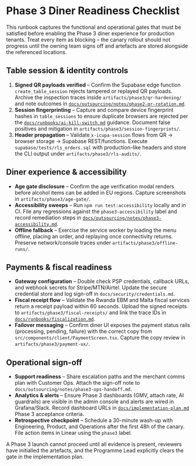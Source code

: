 # Phase 3 Diner Readiness Checklist

This runbook captures the functional and operational gates that must be satisfied before enabling the Phase 3 diner experience for production tenants. Treat every item as blocking – the canary rollout should not progress until the owning team signs off and artefacts are stored alongside the referenced locations.

## Table session & identity controls

1. **Signed QR payloads verified** – Confirm the Supabase edge function `create_table_session` rejects tampered or replayed QR payloads. Archive the inspection traces inside `artifacts/phase3/qr-hardening/` and note outcomes in [`docs/outsourcing/notes/phase2-qr-rotation.md`](../outsourcing/notes/phase2-qr-rotation.md).
2. **Session fingerprinting** – Capture and compare device fingerprint hashes in `table_sessions` to ensure duplicate browsers are rejected per the [`docs/runbooks/ai-kill-switch.md`](ai-kill-switch.md) guidance. Document false positives and mitigation in `artifacts/phase3/session-fingerprints/`.
3. **Header propagation** – Validate `x-icupa-session` flows from QR → browser storage → Supabase REST/functions. Execute `supabase/tests/rls_orders.sql` with production-like headers and store the CLI output under `artifacts/phase3/rls-audits/`.

## Diner experience & accessibility

- **Age gate disclosure** – Confirm the age verification modal renders before alcohol items can be added in EU regions. Capture screenshots in `artifacts/phase3/age-gate/`.
- **Accessibility sweeps** – Run `npm run test:accessibility` locally and in CI. File any regressions against the `phase3-accessibility` label and record remediation steps in [`docs/outsourcing/notes/phase3-accessibility.md`](../outsourcing/notes/phase3-accessibility.md).
- **Offline fallback** – Exercise the service worker by loading the menu offline, placing an order, and replaying once connectivity returns. Preserve network/console traces under `artifacts/phase3/offline-runs/`.

## Payments & fiscal readiness

- **Gateway configuration** – Double check PSP credentials, callback URLs, and webhook secrets for Stripe/MTN/Airtel. Update the secure credential store and log sign-off in `docs/security/credentials.md`.
- **Fiscal receipt flow** – Validate the Rwanda EBM and Malta fiscal services return a receipt payload within 60 seconds. Upload the signed receipts to `artifacts/phase3/fiscal-receipts/` and link the trace IDs in [`docs/runbooks/fiscalization.md`](fiscalization.md).
- **Failover messaging** – Confirm diner UI exposes the payment status rails (processing, pending, failure) with the correct copy from `src/components/client/PaymentScreen.tsx`. Capture the copy review in `artifacts/phase3/payment-ux/`.

## Operational sign-off

- **Support readiness** – Share escalation paths and the merchant comms plan with Customer Ops. Attach the sign-off note to `docs/outsourcing/notes/phase3-ops-handoff.md`.
- **Analytics & alerts** – Ensure Phase 3 dashboards (GMV, attach rate, AI guardrails) are visible in the admin console and alerts are wired in Grafana/Slack. Record dashboard URLs in [`docs/implementation-plan.md`](../implementation-plan.md) Phase 3 acceptance criteria.
- **Retrospective checkpoint** – Schedule a 30-minute wash-up with Engineering, Product, and Operations after the first 48h of the canary. File action items in Linear using the `phase3` label.

A Phase 3 launch cannot proceed until all evidence is present, reviewers have initialled the artefacts, and the Programme Lead explicitly clears the gate in the implementation plan.
